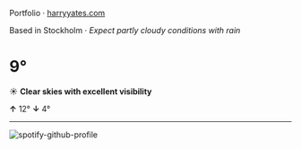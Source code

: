 Portfolio · [harryyates.com](https://harryyates.com)

<!-- WEATHER_START -->
Based in Stockholm · *Expect partly cloudy conditions with rain*

# 9°
☀️ **Clear skies with excellent visibility**

**↑** 12° **↓** 4°

---
<!-- WEATHER_END -->

<p align="left">
  <a>
    <img src="https://spotify-github-profile.kittinanx.com/api/view?uid=bigbello&cover_image=true&theme=natemoo-re&show_offline=true&background_color=121212&interchange=false&bar_color=53b14f&bar_color_cover=false" alt="spotify-github-profile">
  </a>
</p>